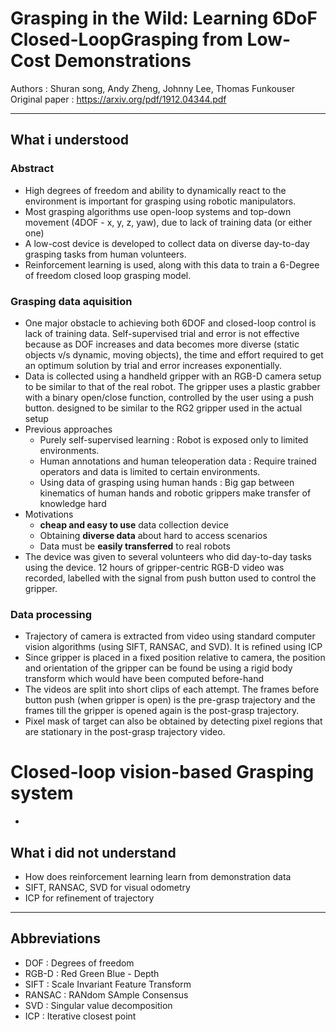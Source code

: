 # Grasping in the Wild: Learning 6DoF Closed-LoopGrasping from Low-Cost Demonstrations

Authors : Shuran song, Andy Zheng, Johnny Lee, Thomas Funkouser
Original paper : https://arxiv.org/pdf/1912.04344.pdf

---

## What i understood

### Abstract
- High degrees of freedom and ability to dynamically react to the environment is important for grasping using robotic manipulators.
- Most grasping algorithms use open-loop systems and top-down movement (4DOF - x, y, z, yaw), due to lack of training data (or either one)
- A low-cost device is developed to collect data on diverse day-to-day grasping tasks from human volunteers.
- Reinforcement learning is used, along with this data to train a 6-Degree of freedom closed loop grasping model.

### Grasping data aquisition
- One major obstacle to achieving both 6DOF and closed-loop control is lack of training data. Self-supervised trial and error is not effective because as DOF increases and data becomes more diverse (static objects v/s dynamic, moving objects), the time and effort required to get an optimum solution by trial and error increases exponentially.
- Data is collected using a handheld gripper with an RGB-D camera setup to be similar to that of the real robot. The gripper uses a plastic grabber with a binary open/close function, controlled by the user using a push button. designed to be similar to the RG2 gripper used in the actual setup 
- Previous approaches
  - Purely self-supervised learning : Robot is exposed only to limited environments.
  - Human annotations and human teleoperation data : Require trained operators and data is limited to certain environments.
  - Using data of grasping using human hands : Big gap between kinematics of human hands and robotic grippers make transfer of knowledge hard
- Motivations
  - **cheap and easy to use** data collection device
  - Obtaining **diverse data** about hard to access scenarios
  - Data must be **easily transferred** to real robots
- The device was given to several volunteers who did day-to-day tasks using the device. 12 hours of gripper-centric RGB-D video was recorded, labelled with the signal from push button used to control the gripper.

### Data processing
- Trajectory of camera is extracted from video using standard computer vision algorithms (using SIFT, RANSAC, and SVD). It is refined using ICP
- Since gripper is placed in a fixed position relative to camera, the position and orientation of the gripper can be found be using a rigid body transform which would have been computed before-hand
- The videos are split into short clips of each attempt. The frames before button push (when gripper is open) is the pre-grasp trajectory and the frames till the gripper is opened again is the post-grasp trajectory.
- Pixel mask of target can also be obtained by detecting pixel regions that are stationary in the post-grasp trajectory video.

# Closed-loop vision-based Grasping system
- 

## What i did not understand

- How does reinforcement learning learn from demonstration data
- SIFT, RANSAC, SVD for visual odometry
- ICP for refinement of trajectory

---

## Abbreviations
- DOF : Degrees of freedom
- RGB-D : Red Green Blue - Depth
- SIFT : Scale Invariant Feature Transform
- RANSAC : RANdom SAmple Consensus
- SVD : Singular value decomposition 
- ICP : Iterative closest point
